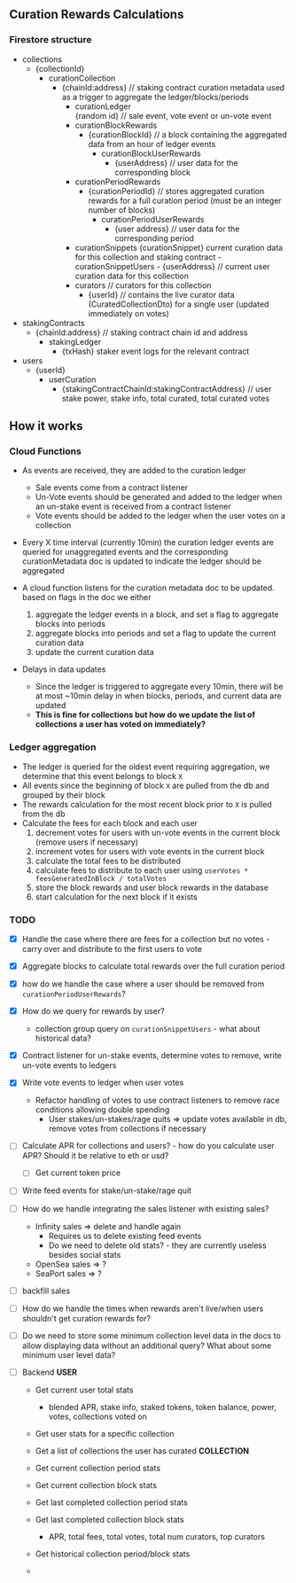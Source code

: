 ## Curation Rewards Calculations

### Firestore structure
- collections
    - {collectionId}
        - curationCollection 
            - {chainId:address} // staking contract curation metadata used as a trigger to aggregate the ledger/blocks/periods
                - curationLedger  
                    {random id} // sale event, vote event or un-vote event 
                - curationBlockRewards 
                    - {curationBlockId} // a block containing the aggregated data from an hour of ledger events
                        - curationBlockUserRewards 
                            - {userAddress} // user data for the corresponding block
                - curationPeriodRewards 
                    - {curationPeriodId} // stores aggregated curation rewards for a full curation period (must be an integer number of blocks)
                        - curationPeriodUserRewards
                            - {user address} // user data for the corresponding period
                - curationSnippets
                    {curationSnippet} current curation data for this collection and staking contract
                        - curationSnippetUsers 
                            - {userAddress} // current user curation data for this collection
                - curators // curators for this collection 
                    - {userId} // contains the live curator data (CuratedCollectionDto) for a single user (updated immediately on votes)
- stakingContracts
    - {chainId:address} // staking contract chain id and address
        - stakingLedger 
            - {txHash} staker event logs for the relevant contract
- users
    - {userId}
        - userCuration
            - {stakingContractChainId:stakingContractAddress} // user stake power, stake info, total curated, total curated votes

## How it works
### Cloud Functions
* As events are received, they are added to the curation ledger
    * Sale events come from a contract listener
    * Un-Vote events should be generated and added to the ledger when an un-stake event is received from a contract listener
    * Vote events should be added to the ledger when the user votes on a collection
 
* Every X time interval (currently 10min) the curation ledger events are queried for unaggregated events and the corresponding curationMetadata doc is updated to indicate the ledger should be aggregated
* A cloud function listens for the curation metadata doc to be updated. based on flags in the doc we either
    1. aggregate the ledger events in a block, and set a flag to aggregate blocks into periods
    2. aggregate blocks into periods and set a flag to update the current curation data
    3. update the current curation data 
* Delays in data updates
    * Since the ledger is triggered to aggregate every 10min, there will be at most ~10min delay in when blocks, periods, and current data are updated
    * __This is fine for collections but how do we update the list of collections a user has voted on immediately?__ 
### Ledger aggregation
* The ledger is queried for the oldest event requiring aggregation, we determine that this event belongs to block `X`
* All events since the beginning of block `X` are pulled from the db and grouped by their block
* The rewards calculation for the most recent block prior to `X` is pulled from the db 
* Calculate the fees for each block and each user
    1. decrement votes for users with un-vote events in the current block (remove users if necessary)
    2. increment votes for users with vote events in the current block
    3. calculate the total fees to be distributed
    4. calculate fees to distribute to each user using `userVotes * feesGeneratedInBlock / totalVotes`
    5. store the block rewards and user block rewards in the database
    6. start calculation for the next block if it exists

### 
### TODO
- [x] Handle the case where there are fees for a collection but no votes - carry over and distribute to the first users to vote
- [x] Aggregate blocks to calculate total rewards over the full curation period
- [x] how do we handle the case where a user should be removed from `curationPeriodUserRewards`?
- [x] How do we query for rewards by user? 
    * collection group query on `curationSnippetUsers` - what about historical data? 
- [x] Contract listener for un-stake events, determine votes to remove, write un-vote events to ledgers 
- [X] Write vote events to ledger when user votes 
    * Refactor handling of votes to use contract listeners to remove race conditions allowing double spending
        * User stakes/un-stakes/rage quits => update votes available in db, remove votes from collections if necessary
- [ ] Calculate APR for collections and users? - how do you calculate user APR? Should it be relative to eth or usd? 
    - [ ] Get current token price
- [ ] Write feed events for stake/un-stake/rage quit
- [ ] How do we handle integrating the sales listener with existing sales? 
    - Infinity sales => delete and handle again 
        - Requires us to delete existing feed events 
        - Do we need to delete old stats? - they are currently useless besides social stats
    - OpenSea sales => ?
    - SeaPort sales => ?
- [ ] backfill sales
- [ ] How do we handle the times when rewards aren't live/when users shouldn't get curation rewards for? 
- [ ] Do we need to store some minimum collection level data in the docs to allow displaying data without an additional query? What about some minimum user level data? 

- [ ] Backend 
    **USER**
    - Get current user total stats
        * blended APR, stake info, staked tokens, token balance, power, votes, collections voted on
    - Get user stats for a specific collection
    - Get a list of collections the user has curated
    **COLLECTION**
    - Get current collection period stats
    - Get current collection block stats
    - Get last completed collection period stats
    - Get last completed collection block stats
        * APR, total fees, total votes, total num curators, top curators 
    
    - Get historical collection period/block stats 
    - 
